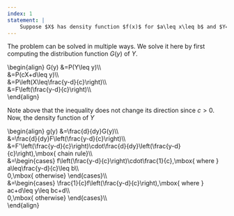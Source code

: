 ```yaml
---
index: 1
statement: |
    Suppose $X$ has density function $f(x)$ for $a\leq x\leq b$ and $Y=cX+d$, where $c>0$. Find the density function of $Y$.
---
```

The problem can be solved in multiple ways. We solve it here by first computing the distribution function $G(y)$ of $Y$.

\begin{align}
G(y) &=P(Y\leq y)\\\\\
&=P(cX+d\leq y)\\\\\
&=P\left(X\leq\frac{y-d}{c}\right)\\\\\
&=F\left(\frac{y-d}{c}\right)\\\\\
\end{align}

Note above that the inequality does not change its direction since $c>0$. Now, the density function of $Y$  

\begin{align}
g(y) &=\frac{d}{dy}G(y)\\\\\
&=\frac{d}{dy}F\left(\frac{y-d}{c}\right)\\\\\
&=F'\left(\frac{y-d}{c}\right)\cdot\frac{d}{dy}\left(\frac{y-d}{c}\right),\mbox{ chain rule}\\\\\
&=\begin{cases}
f\left(\frac{y-d}{c}\right)\cdot\frac{1}{c},\mbox{ where } a\leq\frac{y-d}{c}\leq b\\\\\
0,\mbox{ otherwise}
\end{cases}\\\\\
&=\begin{cases}
\frac{1}{c}f\left(\frac{y-d}{c}\right),\mbox{ where } ac+d\leq y\leq bc+d\\\\\
0,\mbox{ otherwise}
\end{cases}\\\\\
\end{align}